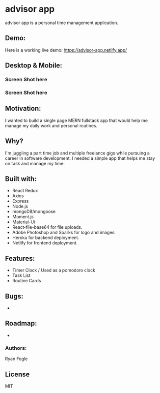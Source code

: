 # advisor app
advisor app is a personal time management application.

## Demo: 
Here is a working live demo: https://advisor-app.netlify.app/

## Desktop & Mobile: 

### Screen Shot here

### Screen Shot here

## Motivation: 
I wanted to build a single page MERN fullstack app that would help me manage my daily work and personal routines. 

## Why? 
I'm juggling a part time job and multiple freelance gigs while pursuing a career in software development. I needed a simple app that helps me stay on task and manage my time. 

## Built with: 
- React Redux
- Axios
- Express 
- Node.js
- mongoDB/mongoose
- Moment.js
- Material-Ui
- React-file-base64 for file uploads.
- Adobe Photoshop and Sparks for logo and images.
- Heroku for backend deployment. 
- Netlify for frontend deployment.

## Features: 
- Timer Clock / Used as a pomodoro clock 
- Task List 
- Routine Cards 

## Bugs: 
- 

## Roadmap: 
- 

### Authors: 
Ryan Fogle 

## License 
MIT 